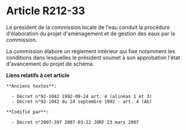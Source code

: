 # Article R212-33

Le président de la commission locale de l'eau conduit la procédure d'élaboration du projet d'aménagement et de gestion des
eaux par la commission.

La commission élabore un règlement intérieur qui fixe notamment les conditions dans lesquelles le président soumet à son
approbation l'état d'avancement du projet de schéma.

**Liens relatifs à cet article**

	**Anciens textes**:

	  - Décret n°92-1042 1992-09-24 art. 4 (alinéas 1 et 3)
	  - Décret n°92-1042 du 24 septembre 1992 - art. 4 (Ab)

	**Codifié par**:

	  - Décret n°2007-397 2007-03-22 JORF 23 mars 2007
